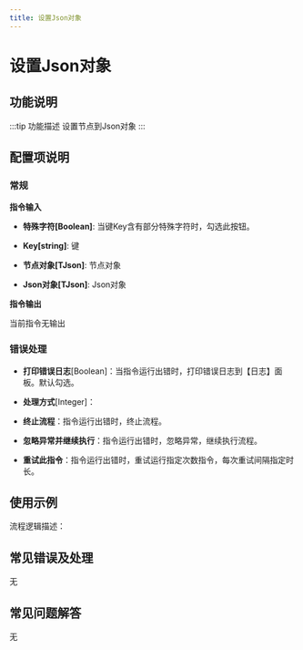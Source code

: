 ```yaml
---
title: 设置Json对象
---
```


# 设置Json对象

## 功能说明

:::tip 功能描述
设置节点到Json对象
:::

## 配置项说明

### 常规

**指令输入**

- **特殊字符[Boolean]**: 当键Key含有部分特殊字符时，勾选此按钮。

- **Key[string]**: 键

- **节点对象[TJson]**: 节点对象

- **Json对象[TJson]**: Json对象


**指令输出**

当前指令无输出

### 错误处理

- **打印错误日志**[Boolean]：当指令运行出错时，打印错误日志到【日志】面板。默认勾选。

- **处理方式**[Integer]：

 - **终止流程**：指令运行出错时，终止流程。

 - **忽略异常并继续执行**：指令运行出错时，忽略异常，继续执行流程。

 - **重试此指令**：指令运行出错时，重试运行指定次数指令，每次重试间隔指定时长。

## 使用示例

流程逻辑描述：

## 常见错误及处理

无

## 常见问题解答

无

